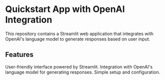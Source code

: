 # Quickstart App with OpenAI Integration
This repository contains a Streamlit web application that integrates with OpenAI's language model to generate responses based on user input.

## Features
User-friendly interface powered by Streamlit.
Integration with OpenAI's language model for generating responses.
Simple setup and configuration.
